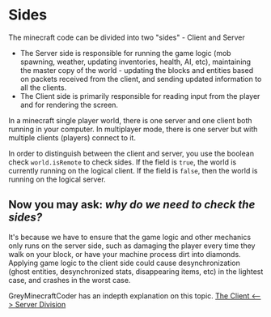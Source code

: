 # Sides
The minecraft code can be divided into two "sides" - Client and Server
  - The Server side is responsible for running the game logic (mob spawning, weather, updating inventories, health, AI, etc), maintaining the master copy of the world - updating the blocks and entities based on packets received from the client, and sending updated information to all the clients.
  - The Client side is primarily responsible for reading input from the player and for rendering the screen.

In a minecraft single player world, there is one server and one client both running in your computer. In multiplayer mode, there is one server but with multiple clients (players) connect to it.

In order to distinguish between the client and server, you use the boolean check `world.isRemote` to check sides. If the field is `true`, the world is currently running on the logical client. If the field is `false`, then the world is running on the logical server.

## Now you may ask: *why do we need to check the sides?*

It's because we have to ensure that the game logic and other mechanics only runs on the server side, such as damaging the player every time they walk on your block, or have your machine process dirt into diamonds. Applying game logic to the client side could cause desynchronization (ghost entities, desynchronized stats, disappearing items, etc) in the lightest case, and crashes in the worst case.

GreyMinecraftCoder has an indepth explanation on this topic. [The Client <--> Server Division](http://greyminecraftcoder.blogspot.com/2013/10/client-server-communication-using.html)

